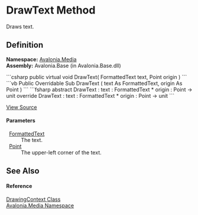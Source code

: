 # DrawText Method


Draws text.



## Definition
**Namespace:** <a href="N_Avalonia_Media">Avalonia.Media</a>  
**Assembly:** Avalonia.Base (in Avalonia.Base.dll)

<Tabs groupId="api-code-preview">
<TabItem value="csharp" label="C#">
```csharp
public virtual void DrawText(
	FormattedText text,
	Point origin
)
```
</TabItem>
<TabItem value="vb" label="VB">
```vb
Public Overridable Sub DrawText ( 
	text As FormattedText,
	origin As Point
)
```
</TabItem>
<TabItem value="fsharp" label="F#">
```fsharp
abstract DrawText : 
        text : FormattedText * 
        origin : Point -> unit 
override DrawText : 
        text : FormattedText * 
        origin : Point -> unit 
```
</TabItem>
</Tabs>



<a href="https://github.com/AvaloniaUI/Avalonia/tree/master/src/Avalonia.Base/Media/DrawingContext.cs#L241" title="View the source code">View Source</a>



#### Parameters
<dl><dt>  <a href="T_Avalonia_Media_FormattedText">FormattedText</a></dt><dd>The text.</dd><dt>  <a href="T_Avalonia_Point">Point</a></dt><dd>The upper-left corner of the text.</dd></dl>

## See Also


#### Reference
<a href="T_Avalonia_Media_DrawingContext">DrawingContext Class</a>  
<a href="N_Avalonia_Media">Avalonia.Media Namespace</a>  

